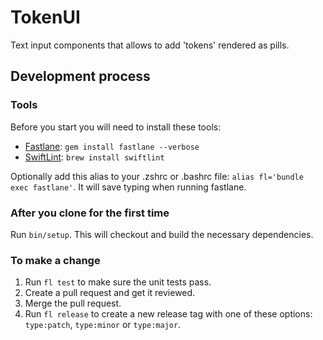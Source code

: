 # TokenUI

Text input components that allows to add 'tokens' rendered as pills.


## Development process

### Tools

Before you start you will need to install these tools:

* [Fastlane](https://fastlane.tools): `gem install fastlane --verbose`
* [SwiftLint](https://github.com/realm/SwiftLint): `brew install swiftlint`

Optionally add this alias to your .zshrc or .bashrc file: `alias fl='bundle exec fastlane'`. It will save typing when running fastlane.

### After you clone for the first time

Run `bin/setup`. This will checkout and build the necessary dependencies.

### To make a change

1. Run `fl test` to make sure the unit tests pass.
2. Create a pull request and get it reviewed.
3. Merge the pull request.
4. Run `fl release` to create a new release tag with one of these options: `type:patch`, `type:minor` or `type:major`.
